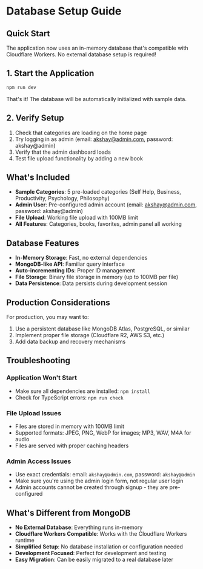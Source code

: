 # Database Setup Guide

## Quick Start

The application now uses an in-memory database that's compatible with Cloudflare Workers. No external database setup is required!

## 1. Start the Application

```bash
npm run dev
```

That's it! The database will be automatically initialized with sample data.

## 2. Verify Setup

1. Check that categories are loading on the home page
2. Try logging in as admin (email: akshay@admin.com, password: akshay@admin)
3. Verify that the admin dashboard loads
4. Test file upload functionality by adding a new book

## What's Included

- **Sample Categories**: 5 pre-loaded categories (Self Help, Business, Productivity, Psychology, Philosophy)
- **Admin User**: Pre-configured admin account (email: akshay@admin.com, password: akshay@admin)
- **File Upload**: Working file upload with 100MB limit
- **All Features**: Categories, books, favorites, admin panel all working

## Database Features

- **In-Memory Storage**: Fast, no external dependencies
- **MongoDB-like API**: Familiar query interface
- **Auto-incrementing IDs**: Proper ID management
- **File Storage**: Binary file storage in memory (up to 100MB per file)
- **Data Persistence**: Data persists during development session

## Production Considerations

For production, you may want to:
1. Use a persistent database like MongoDB Atlas, PostgreSQL, or similar
2. Implement proper file storage (Cloudflare R2, AWS S3, etc.)
3. Add data backup and recovery mechanisms

## Troubleshooting

### Application Won't Start
- Make sure all dependencies are installed: `npm install`
- Check for TypeScript errors: `npm run check`

### File Upload Issues
- Files are stored in memory with 100MB limit
- Supported formats: JPEG, PNG, WebP for images; MP3, WAV, M4A for audio
- Files are served with proper caching headers

### Admin Access Issues
- Use exact credentials: email: `akshay@admin.com`, password: `akshay@admin`
- Make sure you're using the admin login form, not regular user login
- Admin accounts cannot be created through signup - they are pre-configured

## What's Different from MongoDB

- **No External Database**: Everything runs in-memory
- **Cloudflare Workers Compatible**: Works with the Cloudflare Workers runtime
- **Simplified Setup**: No database installation or configuration needed
- **Development Focused**: Perfect for development and testing
- **Easy Migration**: Can be easily migrated to a real database later
